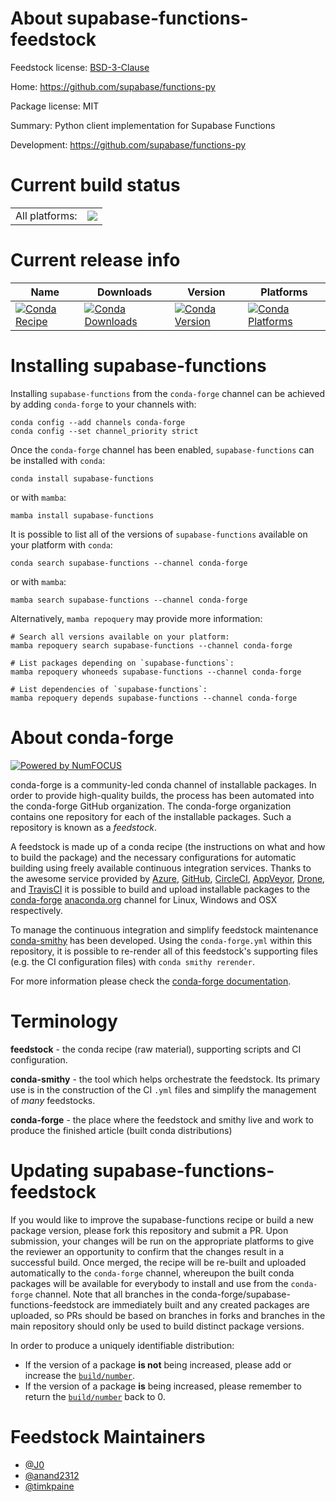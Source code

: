 About supabase-functions-feedstock
==================================

Feedstock license: [BSD-3-Clause](https://github.com/conda-forge/supabase-functions-feedstock/blob/main/LICENSE.txt)

Home: https://github.com/supabase/functions-py

Package license: MIT

Summary: Python client implementation for Supabase Functions

Development: https://github.com/supabase/functions-py

Current build status
====================


<table><tr><td>All platforms:</td>
    <td>
      <a href="https://dev.azure.com/conda-forge/feedstock-builds/_build/latest?definitionId=26399&branchName=main">
        <img src="https://dev.azure.com/conda-forge/feedstock-builds/_apis/build/status/supabase-functions-feedstock?branchName=main">
      </a>
    </td>
  </tr>
</table>

Current release info
====================

| Name | Downloads | Version | Platforms |
| --- | --- | --- | --- |
| [![Conda Recipe](https://img.shields.io/badge/recipe-supabase--functions-green.svg)](https://anaconda.org/conda-forge/supabase-functions) | [![Conda Downloads](https://img.shields.io/conda/dn/conda-forge/supabase-functions.svg)](https://anaconda.org/conda-forge/supabase-functions) | [![Conda Version](https://img.shields.io/conda/vn/conda-forge/supabase-functions.svg)](https://anaconda.org/conda-forge/supabase-functions) | [![Conda Platforms](https://img.shields.io/conda/pn/conda-forge/supabase-functions.svg)](https://anaconda.org/conda-forge/supabase-functions) |

Installing supabase-functions
=============================

Installing `supabase-functions` from the `conda-forge` channel can be achieved by adding `conda-forge` to your channels with:

```
conda config --add channels conda-forge
conda config --set channel_priority strict
```

Once the `conda-forge` channel has been enabled, `supabase-functions` can be installed with `conda`:

```
conda install supabase-functions
```

or with `mamba`:

```
mamba install supabase-functions
```

It is possible to list all of the versions of `supabase-functions` available on your platform with `conda`:

```
conda search supabase-functions --channel conda-forge
```

or with `mamba`:

```
mamba search supabase-functions --channel conda-forge
```

Alternatively, `mamba repoquery` may provide more information:

```
# Search all versions available on your platform:
mamba repoquery search supabase-functions --channel conda-forge

# List packages depending on `supabase-functions`:
mamba repoquery whoneeds supabase-functions --channel conda-forge

# List dependencies of `supabase-functions`:
mamba repoquery depends supabase-functions --channel conda-forge
```


About conda-forge
=================

[![Powered by
NumFOCUS](https://img.shields.io/badge/powered%20by-NumFOCUS-orange.svg?style=flat&colorA=E1523D&colorB=007D8A)](https://numfocus.org)

conda-forge is a community-led conda channel of installable packages.
In order to provide high-quality builds, the process has been automated into the
conda-forge GitHub organization. The conda-forge organization contains one repository
for each of the installable packages. Such a repository is known as a *feedstock*.

A feedstock is made up of a conda recipe (the instructions on what and how to build
the package) and the necessary configurations for automatic building using freely
available continuous integration services. Thanks to the awesome service provided by
[Azure](https://azure.microsoft.com/en-us/services/devops/), [GitHub](https://github.com/),
[CircleCI](https://circleci.com/), [AppVeyor](https://www.appveyor.com/),
[Drone](https://cloud.drone.io/welcome), and [TravisCI](https://travis-ci.com/)
it is possible to build and upload installable packages to the
[conda-forge](https://anaconda.org/conda-forge) [anaconda.org](https://anaconda.org/)
channel for Linux, Windows and OSX respectively.

To manage the continuous integration and simplify feedstock maintenance
[conda-smithy](https://github.com/conda-forge/conda-smithy) has been developed.
Using the ``conda-forge.yml`` within this repository, it is possible to re-render all of
this feedstock's supporting files (e.g. the CI configuration files) with ``conda smithy rerender``.

For more information please check the [conda-forge documentation](https://conda-forge.org/docs/).

Terminology
===========

**feedstock** - the conda recipe (raw material), supporting scripts and CI configuration.

**conda-smithy** - the tool which helps orchestrate the feedstock.
                   Its primary use is in the construction of the CI ``.yml`` files
                   and simplify the management of *many* feedstocks.

**conda-forge** - the place where the feedstock and smithy live and work to
                  produce the finished article (built conda distributions)


Updating supabase-functions-feedstock
=====================================

If you would like to improve the supabase-functions recipe or build a new
package version, please fork this repository and submit a PR. Upon submission,
your changes will be run on the appropriate platforms to give the reviewer an
opportunity to confirm that the changes result in a successful build. Once
merged, the recipe will be re-built and uploaded automatically to the
`conda-forge` channel, whereupon the built conda packages will be available for
everybody to install and use from the `conda-forge` channel.
Note that all branches in the conda-forge/supabase-functions-feedstock are
immediately built and any created packages are uploaded, so PRs should be based
on branches in forks and branches in the main repository should only be used to
build distinct package versions.

In order to produce a uniquely identifiable distribution:
 * If the version of a package **is not** being increased, please add or increase
   the [``build/number``](https://docs.conda.io/projects/conda-build/en/latest/resources/define-metadata.html#build-number-and-string).
 * If the version of a package **is** being increased, please remember to return
   the [``build/number``](https://docs.conda.io/projects/conda-build/en/latest/resources/define-metadata.html#build-number-and-string)
   back to 0.

Feedstock Maintainers
=====================

* [@J0](https://github.com/J0/)
* [@anand2312](https://github.com/anand2312/)
* [@timkpaine](https://github.com/timkpaine/)

